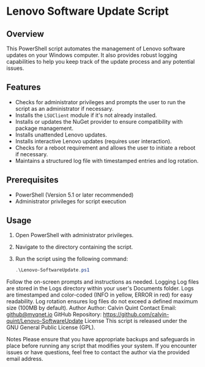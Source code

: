 # Lenovo Software Update Script

## Overview

This PowerShell script automates the management of Lenovo software updates on your Windows computer. It also provides robust logging capabilities to help you keep track of the update process and any potential issues.

## Features

- Checks for administrator privileges and prompts the user to run the script as an administrator if necessary.
- Installs the `LSUClient` module if it's not already installed.
- Installs or updates the NuGet provider to ensure compatibility with package management.
- Installs unattended Lenovo updates.
- Installs interactive Lenovo updates (requires user interaction).
- Checks for a reboot requirement and allows the user to initiate a reboot if necessary.
- Maintains a structured log file with timestamped entries and log rotation.

## Prerequisites

- PowerShell (Version 5.1 or later recommended)
- Administrator privileges for script execution

## Usage

1. Open PowerShell with administrator privileges.

2. Navigate to the directory containing the script.

3. Run the script using the following command:

   ```powershell
   .\Lenovo-SoftwareUpdate.ps1
Follow the on-screen prompts and instructions as needed.
Logging
Log files are stored in the Logs directory within your user's Documents folder.
Logs are timestamped and color-coded (INFO in yellow, ERROR in red) for easy readability.
Log rotation ensures log files do not exceed a defined maximum size (100MB by default).
Author
Author: Calvin Quint
Contact Email: github@myqnet.io
GitHub Repository: https://github.com/calvin-quint/Lenovo-SoftwareUpdate
License
This script is released under the GNU General Public License (GPL).

Notes
Please ensure that you have appropriate backups and safeguards in place before running any script that modifies your system.
If you encounter issues or have questions, feel free to contact the author via the provided email address.
